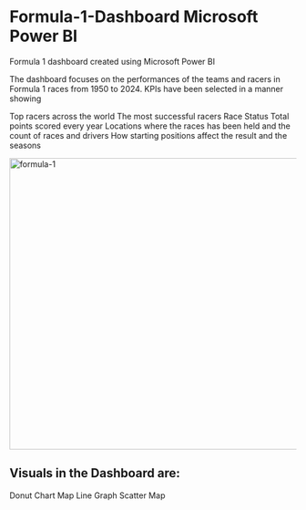 # Formula-1-Dashboard Microsoft Power BI
Formula 1 dashboard created using Microsoft Power BI

The dashboard focuses on the performances of the teams and racers in Formula 1 races from 1950 to 2024. KPIs have been selected in a manner showing

Top racers across the world
The most successful racers
Race Status
Total points scored every year
Locations where the races has been held and the count of races and drivers
How starting positions affect the result and the seasons

<img width="511" alt="formula-1" src="https://github.com/user-attachments/assets/56bc700f-31d5-481a-b026-84c22af34fa4">

## Visuals in the Dashboard are:

Donut Chart
Map
Line Graph
Scatter Map
